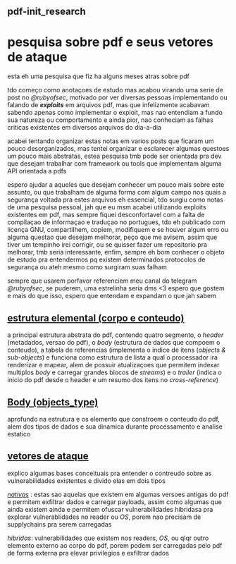 ## pdf-init_research
# pesquisa sobre pdf e seus vetores de ataque 
esta eh uma pesquisa que fiz ha alguns meses atras sobre pdf

tdo começo como anotaçoes de estudo mas acabou virando uma serie de post no *@rubyofsec*, motivado por ver diversas pessoas implementando ou falando de **_exploits_** em arquivos pdf,
mas que infelizmente acabavam sabendo apenas como implementar o exploit, mas nao entendiam a fundo sua natureza ou comportamento e ainda pior, nao conheciam as falhas criticas existentes em diversos arquivos do dia-a-dia

acabei tentando organizar estas notas em varios posts que ficaram um pouco desorganizados, mas tentei organizar e esclarecer algumas questoes um pouco mais abstratas, estea pesquisa tmb pode ser orientada pra dev que desejam trabalhar com framework ou tools que implementam alguma API orientada a pdfs

espero ajudar a aqueles que desejam conhecer um pouco mais sobre este assunto, ou que trabalham de alguma forma com algum campo nos quais a segurança voltada pra estes arquivos eh essencial, tdo surgiu como notas de uma pesquisa pessoal, jah que eu msm acabei utilizando exploits existentes 
em pdf, mas sempre fiquei desconfortavel com a falta de compilaçao de informaçao e traduçao no portugues, tdo eh publicado com licença GNU, compartilhem, copiem, modifiquem e se houver algum erro ou alguma questao que desejam melhorar, peço que
me avisem, assim que tiver um tempinho irei corrigir, ou se quisser fazer um repositorio pra melhorar, tmb seria interessante, enfim, sempre eh bom conhecer o objeto de estudo pra entendermos pq existem determinados protocolos de segurança
ou ateh mesmo como surgiram suas falham 

sempre que usarem porfavor referenciem meu canal do telegram *@rubyofsec*, se puderem, uma estrelinha seria dms <3
espero que gostem e mais do que isso, espero que entendam e expandam o que jah sabem

## [estrutura elemental (corpo e conteudo)](https://github.com/exoForce01/pdf-init_research/blob/main/estrutura%20elemental%20(corpo%20e%20conteudo).md)

a principal estrutura abstrata do pdf, contendo quatro segmento, o _header_ (metadados, versao do pdf), o _body_ (estrutura de dados que compoem o conteudo), a tabela de referencias (implementa o indice de itens (_objects & sub-objects_) e funciona como estrutura de lista a qual o processador ira renderizar e mapear, alem de possuir atualizaçoes que permitem indexar multiplos _body_ e carregar grandes blocos de *_streams_*) e o _trailer_ (indica o inicio do pdf desde o header e um resumo dos itens no _cross-reference_) 

## [Body (objects_type)](https://github.com/exoForce01/pdf-init_research/blob/main/Body(Objects_types).md)
aprofundo na estrutura e os elemento que constroem o conteudo do pdf, alem dos tipos de dados e sua dinamica durante processamento e analise estatico

## [vetores de ataque](https://github.com/exoForce01/pdf-init_research/blob/main/vetores-de-ataque.md)
explico algumas bases conceituais pra entender o contreudo sobre as vulnerabilidades existentes e divido elas em dois tipos

[*nativas*](https://github.com/exoForce01/pdf-init_research/blob/main/vulnerabilidades%20nativas.md) : estas sao aquelas que existem em algumas versoes antigas do pdf e permitem exfiltrar dados e carregar payloads, assim como algumas que ainda existem ainda e permitem ofuscar vulnerabilidades hibridasa pra explorar vulnerablidades no reader ou *OS*, porem nao precisam de supplychains pra serem carregadas

*hibridas*: vulnerabilidades que existem nos readers, *OS*, ou qlqr outro elemento externo ao corpo do pdf, porem podem ser carregadas pelo pdf de forma externa pra elevar privilegios e exfiltrar dados

